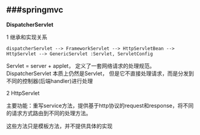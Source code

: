 ###springmvc
---

**DispatcherServlet**

1 继承和实现关系

	dispatcherServlet --> FrameworkServlet --> HttpServletBean --> HttpServlet --> GenericServlet :Servlet, ServletConfig

Servlet = server + applet， 定义了一套网络请求的处理规范。
DispatcherServlet 本质上仍然是Servlet， 但是它不直接处理请求，而是分发到不同的控制器(后端handler)进行处理


2 HttpServlet

主要功能：重写service方法，提供基于http协议的request和response，将不同的请求方式路由到不同的处理方法。

这些方法只是模板方法，并不提供具体的实现